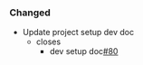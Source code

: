 <!--
A new scriv changelog fragment.

Uncomment the section that is right (remove the HTML comment wrapper).

pull request link [#_num_](https://github.com/DonalChilde/cookiecutter-python-base/pull/_num_)
issue link [#_num_](https://github.com/DonalChilde/cookiecutter-python-base/issues/_num_)
-->

### Changed

- Update project setup dev doc
  - closes
    - dev setup doc[#80](https://github.com/DonalChilde/cookiecutter-python-base/issues/80)
